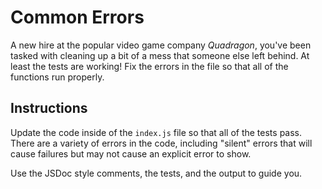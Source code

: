 # Common Errors

A new hire at the popular video game company _Quadragon_, you've been tasked with cleaning up a bit of a mess that someone else left behind. At least the tests are working! Fix the errors in the file so that all of the functions run properly.

## Instructions

Update the code inside of the `index.js` file so that all of the tests pass. There are a variety of errors in the code, including "silent" errors that will cause failures but may not cause an explicit error to show.

Use the JSDoc style comments, the tests, and the output to guide you.
